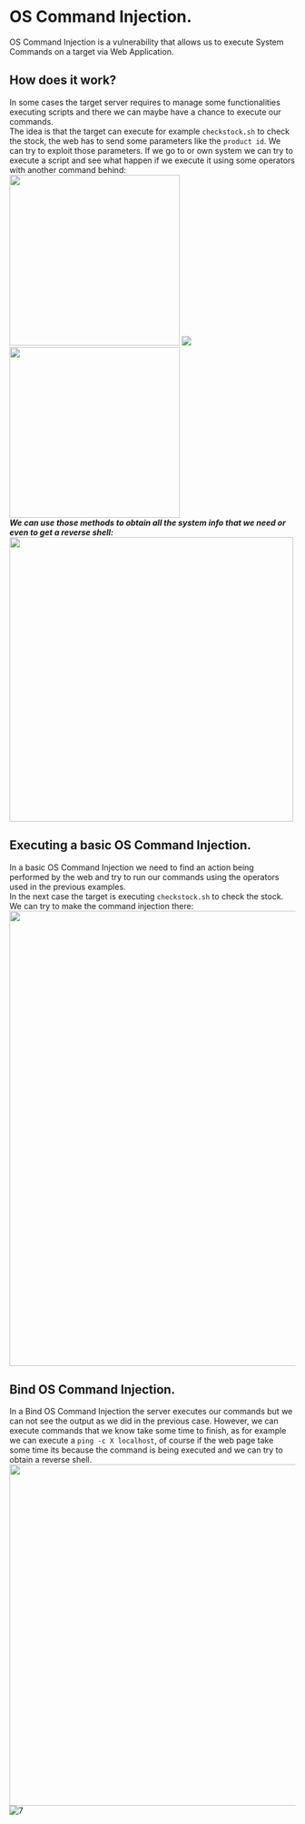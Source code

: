 # OS Command Injection.
OS Command Injection is a vulnerability that allows us to execute System Commands on a target via Web Application. 

## How does it work?
In some cases the target server requires to manage some functionalities executing scripts and there we can maybe have a chance to execute our commands.<br />
The idea is that the target can execute for example `checkstock.sh` to check the stock, the web has to send some parameters like the `product id`. We can try to exploit those parameters.
If we go to or own system we can try to execute a script and see what happen if we execute it using some operators with another command behind:<br />
<img src="https://github.com/alejandro-pentest/Hacking-Web/assets/161533623/1772183b-e495-4312-8b64-38a49f4e19b7" width="300">
<img src="https://github.com/alejandro-pentest/Hacking-Web/assets/161533623/1aa04a50-857a-44e2-887c-54d1f98489f1">
<img src="https://github.com/alejandro-pentest/Hacking-Web/assets/161533623/94da0f7b-d3fb-4310-933b-797d0c1bc0c2" width="300"><br />
***We can use those methods to obtain all the system info that we need or even to get a reverse shell:***
<img src="https://github.com/alejandro-pentest/Hacking-Web/assets/161533623/fb13d86d-c6f4-4d1f-94b6-f7766d32088c" width="500">

## Executing a basic OS Command Injection.
In a basic OS Command Injection we need to find an action being performed by the web and try to run our commands using the operators used in the previous examples.<br />
In the next case the target is executing `checkstock.sh` to check the stock. We can try to make the command injection there:<br />
<img src="https://github.com/alejandro-pentest/Hacking-Web/assets/161533623/5d66821f-de95-4ab8-8ce5-4ef80b07956d" width="800"><br />

## Bind OS Command Injection.
In a Bind OS Command Injection the server executes our commands but we can not see the output as we did in the previous case. However, we can execute commands that we know take some time to finish, as for example we can execute a `ping -c X localhost`, of course if the web page take some time its because the command is being executed and we can try to obtain a reverse shell.<br />
<img src="https://github.com/alejandro-pentest/Hacking-Web/assets/161533623/17caada8-493e-4f56-b9d7-718eb47255cb" width="600"><br />
![7](https://github.com/alejandro-pentest/Hacking-Web/assets/161533623/de258830-5ef9-484d-9081-27f3efb4dd27)


